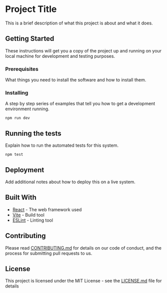 # Project Title

This is a brief description of what this project is about and what it does.

## Getting Started

These instructions will get you a copy of the project up and running on your local machine for development and testing purposes.

### Prerequisites

What things you need to install the software and how to install them.



### Installing

A step by step series of examples that tell you how to get a development environment running.
```
npm run dev
```



## Running the tests

Explain how to run the automated tests for this system.

```
npm test
```


## Deployment

Add additional notes about how to deploy this on a live system.

## Built With

* [React](https://reactjs.org/) - The web framework used
* [Vite](https://vitejs.dev/) - Build tool
* [ESLint](https://eslint.org/) - Linting tool

## Contributing

Please read [CONTRIBUTING.md](https://gist.github.com/PurpleBooth/b24679402957c63ec426) for details on our code of conduct, and the process for submitting pull requests to us.

## License

This project is licensed under the MIT License - see the [LICENSE.md](LICENSE.md) file for details